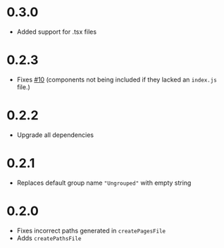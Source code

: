 # 0.3.0

- Added support for .tsx files

# 0.2.3

- Fixes [#10](https://github.com/Creuna-Oslo/codegen/issues/10) (components not being included if they lacked an `index.js` file.)

# 0.2.2

- Upgrade all dependencies

# 0.2.1

- Replaces default group name `"Ungrouped"` with empty string

# 0.2.0

- Fixes incorrect paths generated in `createPagesFile`
- Adds `createPathsFile`
